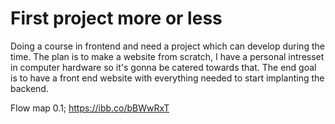 # First project more or less
Doing a course in frontend and need a project which can develop during the time. The plan is to make a website from scratch, I have a personal intresset in computer hardware so it's gonna be catered towards that. The end goal is to have a front end website with everything needed to start implanting the backend.

Flow map 0.1; https://ibb.co/bBWwRxT

